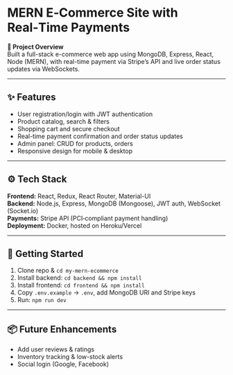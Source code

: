 # MERN E‑Commerce Site with Real‑Time Payments

**🚀 Project Overview**  
Built a full-stack e-commerce web app using MongoDB, Express, React, Node (MERN), with real-time payment via Stripe’s API and live order status updates via WebSockets.

---

## ✨ Features
- User registration/login with JWT authentication
- Product catalog, search & filters
- Shopping cart and secure checkout
- Real-time payment confirmation and order status updates
- Admin panel: CRUD for products, orders
- Responsive design for mobile & desktop

---

## ⚙️ Tech Stack
**Frontend:** React, Redux, React Router, Material-UI  
**Backend:** Node.js, Express, MongoDB (Mongoose), JWT auth, WebSocket (Socket.io)  
**Payments:** Stripe API (PCI‑compliant payment handling)  
**Deployment:** Docker, hosted on Heroku/Vercel

---

## 🚧 Getting Started
1. Clone repo & `cd my-mern-ecommerce`
2. Install backend: `cd backend && npm install`
3. Install frontend: `cd frontend && npm install`
4. Copy `.env.example` → `.env`, add MongoDB URI and Stripe keys
5. Run: `npm run dev`

---


## 📦 Future Enhancements
- Add user reviews & ratings
- Inventory tracking & low-stock alerts
- Social login (Google, Facebook)
